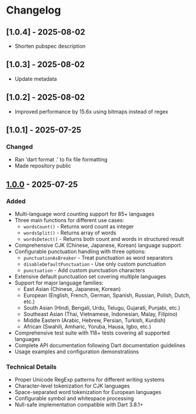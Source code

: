 # Changelog
## [1.0.4] - 2025-08-02
- Shorten pubspec description

## [1.0.3] - 2025-08-02
- Update metadata

## [1.0.2] - 2025-08-02
- Improved performance by 15.6x using bitmaps instead of regex

## [1.0.1] - 2025-07-25

### Changed
- Ran 'dart format .' to fix file formatting
- Made repository public

## [1.0.0] - 2025-07-25

### Added
- Multi-language word counting support for 85+ languages
- Three main functions for different use cases:
  - `wordsCount()` - Returns word count as integer
  - `wordsSplit()` - Returns array of words
  - `wordsDetect()` - Returns both count and words in structured result
- Comprehensive CJK (Chinese, Japanese, Korean) language support
- Configurable punctuation handling with three options:
  - `punctuationAsBreaker` - Treat punctuation as word separators
  - `disableDefaultPunctuation` - Use only custom punctuation
  - `punctuation` - Add custom punctuation characters
- Extensive default punctuation set covering multiple languages
- Support for major language families:
  - East Asian (Chinese, Japanese, Korean)
  - European (English, French, German, Spanish, Russian, Polish, Dutch, etc.)
  - South Asian (Hindi, Bengali, Urdu, Telugu, Gujarati, Punjabi, etc.)
  - Southeast Asian (Thai, Vietnamese, Indonesian, Malay, Filipino)
  - Middle Eastern (Arabic, Hebrew, Persian, Turkish, Kurdish)
  - African (Swahili, Amharic, Yoruba, Hausa, Igbo, etc.)
- Comprehensive test suite with 118+ tests covering all supported languages
- Complete API documentation following Dart documentation guidelines
- Usage examples and configuration demonstrations

### Technical Details
- Proper Unicode RegExp patterns for different writing systems
- Character-level tokenization for CJK languages
- Space-separated word tokenization for European languages
- Configurable symbol and whitespace processing
- Null-safe implementation compatible with Dart 3.8.1+

[1.0.0]: https://github.com/your-org/word_count/releases/tag/v1.0.0
